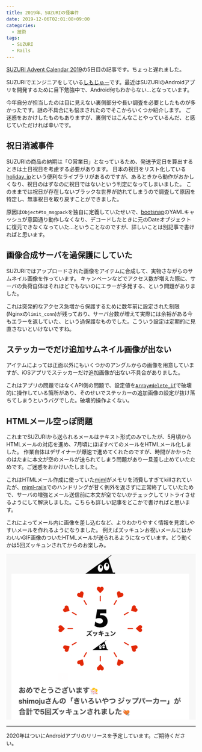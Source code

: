 ```yaml
---
title: 2019年、SUZURIの怪事件
date: 2019-12-06T02:01:08+09:00
categories:
  - 技術
tags:
  - SUZURI
  - Rails
---
```


[SUZURI Advent Calendar 2019](https://adventar.org/calendars/4698)の5日目の記事です。ちょっと遅れました。

SUZURIでエンジニアをしている[しもじゅー](https://twitter.com/shimoju_)です。最近はSUZURIのAndroidアプリを開発するために目下勉強中で、Android何もわからない…となっています。

今年自分が担当したのは目に見えない裏側部分や長い調査を必要としたものが多かったです。謎の不具合にも悩まされたのでそこからいくつか紹介します。
ご迷惑をおかけしたものもありますが、裏側ではこんなことやっているんだ、と感じていただければ幸いです。

## 祝日消滅事件

SUZURIの商品の納期は「○営業日」となっているため、発送予定日を算出するときは土日祝日を考慮する必要があります。
日本の祝日をリスト化している[holiday_jp](https://github.com/holiday-jp/holiday_jp-ruby)という便利なライブラリがあるのですが、あるときから動作がおかしくなり、祝日のはずなのに祝日ではないという判定になってしまいました。
このままでは祝日が存在しないブラックな世界が訪れてしまうので調査して原因を特定し、無事祝日を取り戻すことができました。

原因は`Object#to_msgpack`を独自に定義していたせいで、[bootsnap](https://github.com/Shopify/bootsnap)のYAMLキャッシュが意図通り動作しなくなり、デコードしたときに元のDateオブジェクトに復元できなくなっていた…ということなのですが、詳しいことは別記事で書ければと思います。

## 画像合成サーバを過保護にしていた

SUZURIではアップロードされた画像をアイテムに合成して、実物さながらのサムネイル画像を作っています。
キャンペーンなどでアクセス数が増えた際に、サーバの負荷自体はそれほどでもないのにエラーが多発する、という問題がありました。

これは突発的なアクセス急増から保護するために数年前に設定された制限(Nginxの`limit_conn`)が残っており、サーバ台数が増えて実際には余裕がある今もエラーを返していた、という過保護なものでした。こういう設定は定期的に見直さないといけないですね。

## ステッカーでだけ追加サムネイル画像が出ない

アイテムによっては正面以外にもいくつかのアングルからの画像を用意していますが、iOSアプリでステッカーだけ追加画像が出ない不具合がありました。

これはアプリの問題ではなくAPI側の問題で、設定値を[`Array#delete_if`](https://docs.ruby-lang.org/ja/latest/method/Array/i/delete_if.html)で破壊的に操作している箇所があり、そのせいでステッカーの追加画像の設定が抜け落ちてしまうというバグでした。破壊的操作よくない。

## HTMLメール空っぽ問題

これまでSUZURIから送られるメールはテキスト形式のみでしたが、5月頃からHTMLメールの対応を進め、7月頃にほぼすべてのメールをHTMLメール化しました。
作業自体はデザイナーが爆速で進めてくれたのですが、時間がかかったのはたまに本文が空のメールが送られてしまう問題があり一旦差し止めていたためです。ご迷惑をおかけいたしました。

これはHTMLメール作成に使っていた[mjml](https://github.com/mjmlio/mjml)がメモリを消費しすぎてkillされていたが、[mjml-rails](https://github.com/sighmon/mjml-rails)でのハンドリングが甘く例外を返さずに正常終了していたためで、サーバの増強とメール送信前に本文が空でないかチェックしてリトライさせるようにして解決しました。こちらも詳しい記事をどこかで書ければと思います。

これによってメール内に画像を差し込むなど、よりわかりやすく情報を見渡しやすいメールを作れるようになりました。
例えばズッキュンお祝いメールにはかわいいGIF画像のついたHTMLメールが送られるようになっています。どう動くかは5回ズッキュンされてからのお楽しみ。

![ズッキュンお祝いメール](zukkyun.png)

---

2020年はついにAndroidアプリのリリースを予定しています。ご期待ください。
